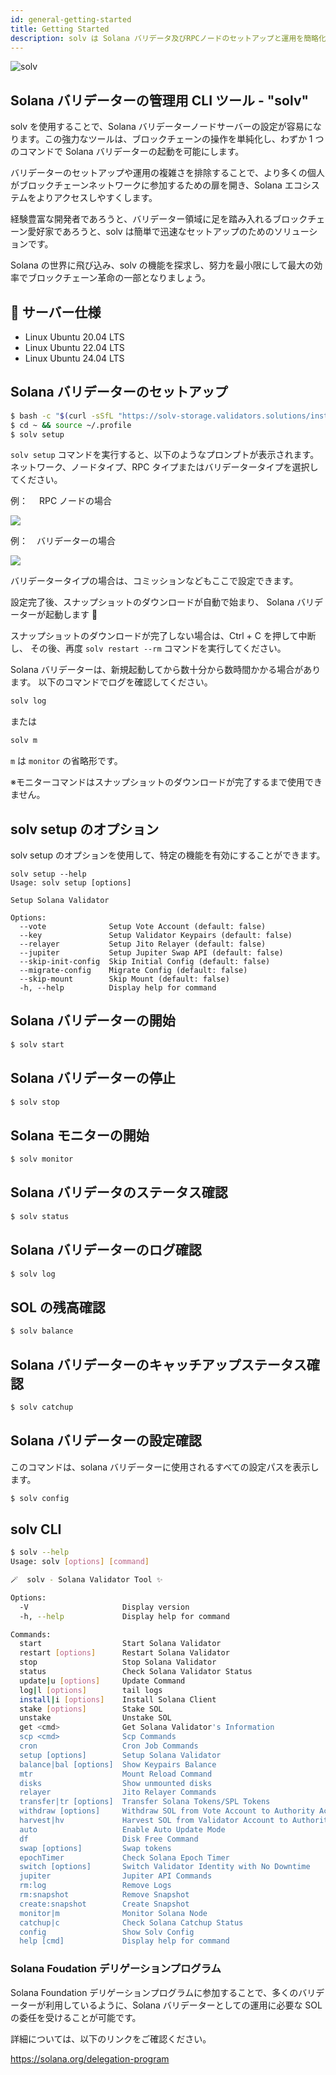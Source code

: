 ```yaml
---
id: general-getting-started
title: Getting Started
description: solv は Solana バリデータ及びRPCノードのセットアップと運用を簡略化するためのオープンソースツールです。
---
```


![solv](https://solv-storage.validators.solutions/ogp.jpg)

## Solana バリデーターの管理用 CLI ツール - "solv"

solv を使用することで、Solana バリデーターノードサーバーの設定が容易になります。この強力なツールは、ブロックチェーンの操作を単純化し、わずか 1 つのコマンドで Solana バリデーターの起動を可能にします。

バリデーターのセットアップや運用の複雑さを排除することで、より多くの個人がブロックチェーンネットワークに参加するための扉を開き、Solana エコシステムをよりアクセスしやすくします。

経験豊富な開発者であろうと、バリデーター領域に足を踏み入れるブロックチェーン愛好家であろうと、solv は簡単で迅速なセットアップのためのソリューションです。

Solana の世界に飛び込み、solv の機能を探求し、努力を最小限にして最大の効率でブロックチェーン革命の一部となりましょう。

## 📖 サーバー仕様

- Linux Ubuntu 20.04 LTS
- Linux Ubuntu 22.04 LTS
- Linux Ubuntu 24.04 LTS

## Solana バリデーターのセットアップ

```bash
$ bash -c "$(curl -sSfL "https://solv-storage.validators.solutions/install")"
$ cd ~ && source ~/.profile
$ solv setup
```

`solv setup` コマンドを実行すると、以下のようなプロンプトが表示されます。
ネットワーク、ノードタイプ、RPC タイプまたはバリデータータイプを選択してください。

例：　 RPC ノードの場合

![](https://storage.googleapis.com/epics-bucket/solv/assets/setup-rpc.png)

例：　バリデーターの場合

![](https://storage.googleapis.com/epics-bucket/solv/assets/setup-jito-v.png)

バリデータータイプの場合は、コミッションなどもここで設定できます。

設定完了後、スナップショットのダウンロードが自動で始まり、
Solana バリデーターが起動します 🎊

スナップショットのダウンロードが完了しない場合は、Ctrl + C を押して中断し、
その後、再度 `solv restart --rm` コマンドを実行してください。

Solana バリデーターは、新規起動してから数十分から数時間かかる場合があります。
以下のコマンドでログを確認してください。

```bash
solv log
```

または

```bash
solv m
```

`m` は `monitor` の省略形です。

※モニターコマンドはスナップショットのダウンロードが完了するまで使用できません。

## solv setup のオプション

solv setup のオプションを使用して、特定の機能を有効にすることができます。

```
solv setup --help
Usage: solv setup [options]

Setup Solana Validator

Options:
  --vote              Setup Vote Account (default: false)
  --key               Setup Validator Keypairs (default: false)
  --relayer           Setup Jito Relayer (default: false)
  --jupiter           Setup Jupiter Swap API (default: false)
  --skip-init-config  Skip Initial Config (default: false)
  --migrate-config    Migrate Config (default: false)
  --skip-mount        Skip Mount (default: false)
  -h, --help          Display help for command
```

## Solana バリデーターの開始

```bash
$ solv start
```

## Solana バリデーターの停止

```bash
$ solv stop
```

## Solana モニターの開始

```bash
$ solv monitor
```

## Solana バリデータのステータス確認

```bash
$ solv status
```

## Solana バリデーターのログ確認

```bash
$ solv log
```

## SOL の残高確認

```bash
$ solv balance
```

## Solana バリデーターのキャッチアップステータス確認

```bash
$ solv catchup
```

## Solana バリデーターの設定確認

このコマンドは、solana バリデーターに使用されるすべての設定パスを表示します。

```bash
$ solv config
```

## solv CLI

```bash
$ solv --help
Usage: solv [options] [command]

🪄  solv - Solana Validator Tool ✨

Options:
  -V                     Display version
  -h, --help             Display help for command

Commands:
  start                  Start Solana Validator
  restart [options]      Restart Solana Validator
  stop                   Stop Solana Validator
  status                 Check Solana Validator Status
  update|u [options]     Update Command
  log|l [options]        tail logs
  install|i [options]    Install Solana Client
  stake [options]        Stake SOL
  unstake                Unstake SOL
  get <cmd>              Get Solana Validator's Information
  scp <cmd>              Scp Commands
  cron                   Cron Job Commands
  setup [options]        Setup Solana Validator
  balance|bal [options]  Show Keypairs Balance
  mtr                    Mount Reload Command
  disks                  Show unmounted disks
  relayer                Jito Relayer Commands
  transfer|tr [options]  Transfer Solana Tokens/SPL Tokens
  withdraw [options]     Withdraw SOL from Vote Account to Authority Account
  harvest|hv             Harvest SOL from Validator Account to Authority Account
  auto                   Enable Auto Update Mode
  df                     Disk Free Command
  swap [options]         Swap tokens
  epochTimer             Check Solana Epoch Timer
  switch [options]       Switch Validator Identity with No Downtime
  jupiter                Jupiter API Commands
  rm:log                 Remove Logs
  rm:snapshot            Remove Snapshot
  create:snapshot        Create Snapshot
  monitor|m              Monitor Solana Node
  catchup|c              Check Solana Catchup Status
  config                 Show Solv Config
  help [cmd]             Display help for command
```

### Solana Foudation デリゲーションプログラム

Solana Foundation デリゲーションプログラムに参加することで、多くのバリデーターが利用しているように、Solana バリデーターとしての運用に必要な SOL の委任を受けることが可能です。

詳細については、以下のリンクをご確認ください。

https://solana.org/delegation-program
